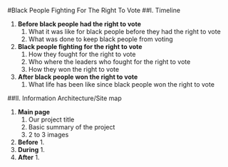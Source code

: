 #Black People Fighting For The Right To Vote
##I. Timeline 
   1. **Before black people had the right to vote**
      1. What it was like for black people before they had the right to vote
      2. What was done to keep black people from voting 
   2. **Black people fighting for the right to vote** 
      1. How they fought for the right to vote
      2. Who where the leaders who fought for the right to vote
      3. How they won the right to vote
   3. **After black people won the right to vote**
      1. What life has been like since black people won the right to vote

##II. Information Architecture/Site map

   1. **Main page**
      1. Our project title
      2. Basic summary of the project
      3. 2 to 3 images
   2. **Before**
      1. 
   3. **During**
      1. 
   4. **After**
      1. 
